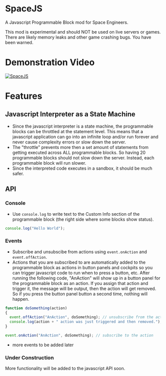 # SpaceJS
A Javascript Programmable Block mod for Space Engineers.

This mod is experimental and should NOT be used on live servers or games.  There are likely memory leaks and other game crashing bugs.  You have been warned.

# Demonstration Video

[![SpaceJS](http://img.youtube.com/vi/uGIF6IA48zc/0.jpg)](http://www.youtube.com/watch?v=uGIF6IA48zc)

# Features

## Javascript Interpreter as a State Machine

* Since the javascript interpreter is a state machine, the programmable blocks can be throttled at the statement level.  This means that a javascript application can go into an infinite loop and/or run forever and never cause complexity errors or slow down the server.
* The "throttle" prevents more then a set amount of statements from getting executed across ALL programmable blocks.  So having 20 programmable blocks should not slow down the server.  Instead, each programmable block will run slower.
* Since the interpreted code executes in a sandbox, it should be much safer.

## API

### Console

* Use ```console.log``` to write text to the Custom Info section of the programmable block (the right side where some blocks show status).
```javascript
console.log("Hello World");
```

### Events

* Subscribe and unsubscibe from actions using ```event.onAction``` and ```event.offAction```.  
* Actions that you are subscribed to are automatically added to the programmable block as actions in button panels and cockpits so you can trigger javascript code to run when to press a button, etc.  After running the following code, "AnAction" will show up in a button panel for the programmable block as an action.  If you assign that action and trigger it, the message will be output, then the action will get removed.  So if you press the button panel button a second time, nothing will happen.
```javascript
function doSomething(action)
{
  event.offAction("AnAction", doSomething); // unsubscribe from the action
  console.log(action + " action was just triggered and then removed.");
}

event.onAction("AnAction", doSomething); // subscribe to the action
```

* more events to be added later



### Under Construction

More functionality will be added to the javascript API soon.

